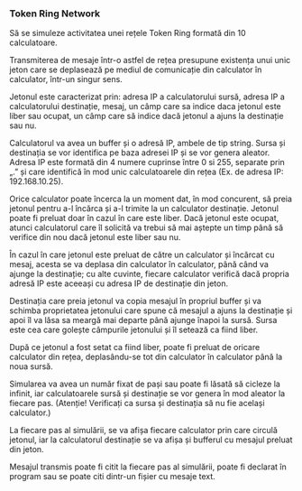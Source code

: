 ### Token Ring Network

Să se simuleze activitatea unei rețele Token Ring formată din 10 calculatoare.

Transmiterea de mesaje într-o astfel de rețea presupune existența unui unic jeton care se deplasează pe mediul de comunicație din calculator în calculator, într-un singur sens. 

Jetonul este caracterizat prin: adresa IP a calculatorului sursă, adresa IP a calculatorului destinație, mesaj, un câmp care sa indice daca jetonul este liber sau ocupat, un câmp care să indice dacă jetonul a ajuns la destinație sau nu. 

Calculatorul va avea un buffer și o adresă IP, ambele de tip string. Sursa și destinația se vor identifica pe baza adresei IP și se vor genera aleator. Adresa IP este formată din 4 numere cuprinse între 0 si 255, separate prin „.” și care identifică în mod unic calculatoarele din rețea
(Ex. de adresa IP: 192.168.10.25).

Orice calculator poate încerca la un moment dat, în mod concurent, să preia jetonul pentru a-l încărca și a-l trimite la un calculator destinație. Jetonul poate fi preluat doar în cazul în care este liber. Dacă jetonul este ocupat, atunci calculatorul care îl solicită va trebui să mai aștepte un timp până să verifice din nou dacă jetonul este liber sau nu. 

În cazul în care jetonul este preluat de către un calculator și încărcat cu mesaj, acesta se va deplasa din calculator în calculator, până când va ajunge la destinație; cu alte cuvinte, fiecare calculator verifică dacă propria adresă IP este aceeași cu adresa IP de destinație din jeton.

Destinația care preia jetonul va copia mesajul în propriul buffer și va schimba proprietatea jetonului care spune că mesajul a ajuns la destinație și apoi îl va lăsa sa meargă mai departe până ajunge înapoi la sursă. Sursa este cea care golește câmpurile jetonului și îl setează ca fiind liber.

După ce jetonul a fost setat ca fiind liber, poate fi preluat de oricare calculator din rețea, deplasându-se tot din calculator în calculator până la noua sursă.

Simularea va avea un număr fixat de pași sau poate fi lăsată să cicleze la infinit, iar calculatoarele sursă și destinație se vor genera în mod aleator la fiecare pas. (Atenție! Verificați ca sursa și destinația să nu fie același calculator.)

La fiecare pas al simulării, se va afișa fiecare calculator prin care circulă jetonul, iar la calculatorul destinație se va afișa și bufferul cu mesajul preluat din jeton.

Mesajul transmis poate fi citit la fiecare pas al simulării, poate fi declarat în program sau se poate citi dintr-un fișier cu mesaje text.

